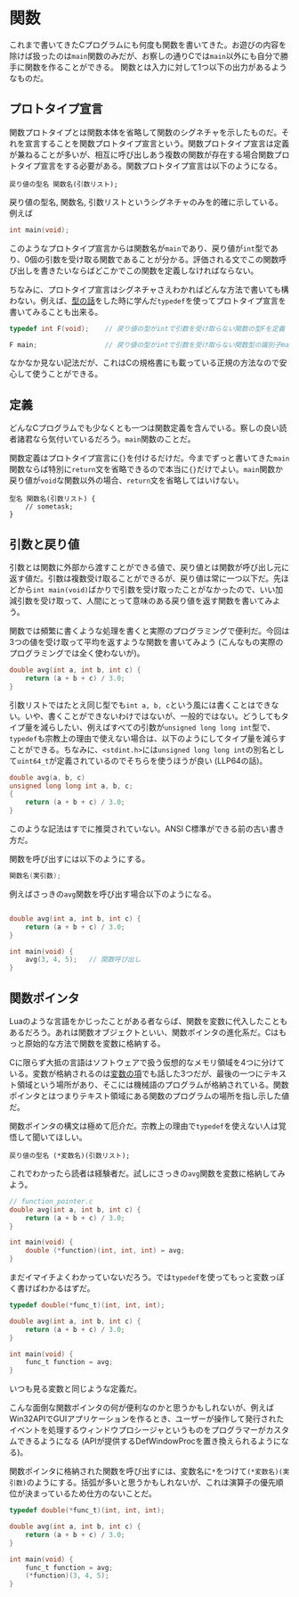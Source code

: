 # 関数

これまで書いてきたCプログラムにも何度も関数を書いてきた。お遊びの内容を除けば扱ったのは`main`関数のみだが、お察しの通りCでは`main`以外にも自分で勝手に関数を作ることができる。
関数とは入力に対して1つ以下の出力があるようなものだ。

## プロトタイプ宣言

関数プロトタイプとは関数本体を省略して関数のシグネチャを示したものだ。それを宣言することを関数プロトタイプ宣言という。関数プロトタイプ宣言は定義が兼ねることが多いが、相互に呼び出しあう複数の関数が存在する場合関数プロトタイプ宣言をする必要がある。関数プロトタイプ宣言は以下のようになる。

```
戻り値の型名 関数名(引数リスト);
```

戻り値の型名, 関数名, 引数リストというシグネチャのみを的確に示している。例えば

```c
int main(void);
```

このようなプロトタイプ宣言からは関数名が`main`であり、戻り値が`int`型であり、0個の引数を受け取る関数であることが分かる。評価される文でこの関数呼び出しを書きたいならばどこかでこの関数を定義しなければならない。

ちなみに、プロトタイプ宣言はシグネチャさえわかればどんな方法で書いても構わない。例えば、[型の話](03_type.md)をした時に学んだ`typedef`を使ってプロトタイプ宣言を書いてみることも出来る。

```c
typedef int F(void);    // 戻り値の型がintで引数を受け取らない関数の型Fを定義

F main;                 // 戻り値の型がintで引数を受け取らない関数型の識別子mainを宣言
```

なかなか見ない記法だが、これはCの規格書にも載っている正規の方法なので安心して使うことができる。

## 定義

どんなCプログラムでも少なくとも一つは関数定義を含んでいる。察しの良い読者諸君なら気付いているだろう。`main`関数のことだ。

関数定義はプロトタイプ宣言に`{}`を付けるだけだ。今までずっと書いてきた`main`関数ならば特別に`return`文を省略できるので本当に`{}`だけでよい。`main`関数か戻り値が`void`な関数以外の場合、`return`文を省略してはいけない。

```
型名 関数名(引数リスト) {
    // sometask;
}
```

## 引数と戻り値

引数とは関数に外部から渡すことができる値で、戻り値とは関数が呼び出し元に返す値だ。引数は複数受け取ることができるが、戻り値は常に一つ以下だ。先ほどから`int main(void)`ばかりで引数を受け取ったことがなかったので、いい加減引数を受け取って、人間にとって意味のある戻り値を返す関数を書いてみよう。

関数では頻繁に書くような処理を書くと実際のプログラミングで便利だ。今回は3つの値を受け取って平均を返すような関数を書いてみよう (こんなもの実際のプログラミングでは全く使わないが)。

```c
double avg(int a, int b, int c) {
    return (a + b + c) / 3.0;
}
```

引数リストではたとえ同じ型でも`int a, b, c`という風には書くことはできない。いや、書くことができないわけではないが、一般的ではない。どうしてもタイプ量を減らしたい、例えばすべての引数が`unsigned long long int`型で、`typedef`も宗教上の理由で使えない場合は、以下のようにしてタイプ量を減らすことができる。ちなみに、`<stdint.h>`には`unsigned long long int`の別名として`uint64_t`が定義されているのでそちらを使うほうが良い (LLP64の話)。

```c
double avg(a, b, c)
unsigned long long int a, b, c;
{
    return (a + b + c) / 3.0;
}
```

このような記法はすでに推奨されていない。ANSI C標準ができる前の古い書き方だ。

関数を呼び出すには以下のようにする。

```c
関数名(実引数);
```

例えばさっきの`avg`関数を呼び出す場合以下のようになる。

```c

double avg(int a, int b, int c) {
    return (a + b + c) / 3.0;
}

int main(void) {
    avg(3, 4, 5);   // 関数呼び出し
}
```

## 関数ポインタ

Luaのような言語をかじったことがある者ならば、関数を変数に代入したこともあるだろう。あれは関数オブジェクトといい、関数ポインタの進化系だ。Cはもっと原始的な方法で関数を変数に格納する。

Cに限らず大抵の言語はソフトウェアで扱う仮想的なメモリ領域を4つに分けている。変数が格納されるのは[変数の項](06_variable.md)でも話した3つだが、最後の一つにテキスト領域という場所があり、そこには機械語のプログラムが格納されている。関数ポインタとはつまりテキスト領域にある関数のプログラムの場所を指し示した値だ。

関数ポインタの構文は極めて厄介だ。宗教上の理由で`typedef`を使えない人は覚悟して聞いてほしい。

```
戻り値の型名 (*変数名)(引数リスト);
```

これでわかったら読者は経験者だ。試しにさっきの`avg`関数を変数に格納してみよう。

```c
// function_pointer.c
double avg(int a, int b, int c) {
    return (a + b + c) / 3.0;
}

int main(void) {
    double (*function)(int, int, int) = avg;
}
```

まだイマイチよくわかっていないだろう。では`typedef`を使ってもっと変数っぽく書けばわかるはずだ。

```c
typedef double(*func_t)(int, int, int);

double avg(int a, int b, int c) {
    return (a + b + c) / 3.0;
}

int main(void) {
    func_t function = avg;
}
```

いつも見る変数と同じような定義だ。

こんな面倒な関数ポインタの何が便利なのかと思うかもしれないが、例えばWin32APIでGUIアプリケーションを作るとき、ユーザーが操作して発行されたイベントを処理するウィンドウプロシージャというものをプログラマーがカスタムできるようになる (APIが提供するDefWindowProcを置き換えられるようになる)。

関数ポインタに格納された関数を呼び出すには、変数名に`*`をつけて`(*変数名)(実引数)`のようにする。括弧が多いと思うかもしれないが、これは演算子の優先順位が決まっているため仕方のないことだ。

```c
typedef double(*func_t)(int, int, int);

double avg(int a, int b, int c) {
    return (a + b + c) / 3.0;
}

int main(void) {
    func_t function = avg;
    (*function)(3, 4, 5);
}
```
